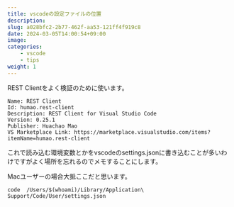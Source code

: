 ```yaml
---
title: vscodeの設定ファイルの位置
description: 
slug: a028bfc2-2b77-462f-aa53-121ff4f919c8
date: 2024-03-05T14:00:54+09:00
image: 
categories:
    - vscode
    - tips
weight: 1      
---
```


REST Clientをよく検証のために使います。

```
Name: REST Client
Id: humao.rest-client
Description: REST Client for Visual Studio Code
Version: 0.25.1
Publisher: Huachao Mao
VS Marketplace Link: https://marketplace.visualstudio.com/items?itemName=humao.rest-client
```

これで読み込む環境変数とかをvscodeのsettings.jsonに書き込むことが多いわけですがよく場所を忘れるのでメモすることにします。


Macユーザーの場合大抵ここだと思います。

```
code  /Users/$(whoami)/Library/Application\ Support/Code/User/settings.json
```